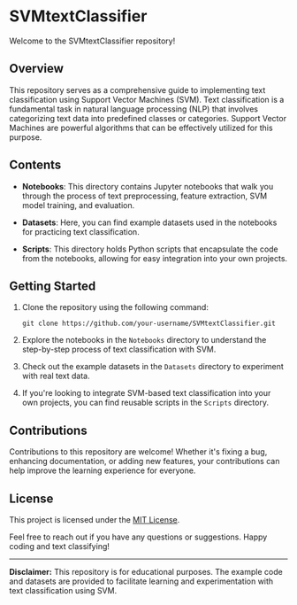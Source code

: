 # SVMtextClassifier

Welcome to the SVMtextClassifier repository!

## Overview

This repository serves as a comprehensive guide to implementing text classification using Support Vector Machines (SVM). Text classification is a fundamental task in natural language processing (NLP) that involves categorizing text data into predefined classes or categories. Support Vector Machines are powerful algorithms that can be effectively utilized for this purpose.

## Contents

- **Notebooks**: This directory contains Jupyter notebooks that walk you through the process of text preprocessing, feature extraction, SVM model training, and evaluation.

- **Datasets**: Here, you can find example datasets used in the notebooks for practicing text classification.

- **Scripts**: This directory holds Python scripts that encapsulate the code from the notebooks, allowing for easy integration into your own projects.

## Getting Started

1. Clone the repository using the following command:
   ```
   git clone https://github.com/your-username/SVMtextClassifier.git
   ```

2. Explore the notebooks in the `Notebooks` directory to understand the step-by-step process of text classification with SVM.

3. Check out the example datasets in the `Datasets` directory to experiment with real text data.

4. If you're looking to integrate SVM-based text classification into your own projects, you can find reusable scripts in the `Scripts` directory.

## Contributions

Contributions to this repository are welcome! Whether it's fixing a bug, enhancing documentation, or adding new features, your contributions can help improve the learning experience for everyone.

## License

This project is licensed under the [MIT License](LICENSE).

Feel free to reach out if you have any questions or suggestions. Happy coding and text classifying!

---

**Disclaimer:** This repository is for educational purposes. The example code and datasets are provided to facilitate learning and experimentation with text classification using SVM.

